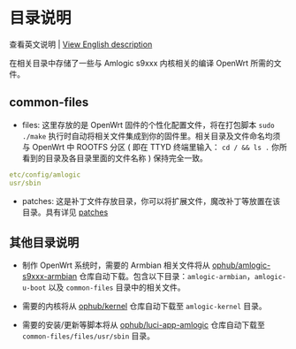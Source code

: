 # 目录说明

查看英文说明 | [View English description](README.md)

在相关目录中存储了一些与 Amlogic s9xxx 内核相关的编译 OpenWrt 所需的文件。

## common-files

- files: 这里存放的是 OpenWrt 固件的个性化配置文件，将在打包脚本 `sudo ./make` 执行时自动将相关文件集成到你的固件里。相关目录及文件命名均须与 OpenWrt 中 ROOTFS 分区 ( 即在 TTYD 终端里输入： `cd / && ls .` 你所看到的目录及各目录里面的文件名称 ) 保持完全一致。

```yaml
etc/config/amlogic
usr/sbin
```

- patches: 这是补丁文件存放目录，你可以将扩展文件，魔改补丁等放置在该目录。具有详见 [patches](https://github.com/ophub/amlogic-s9xxx-openwrt/tree/main/amlogic-s9xxx/common-files/patches)

## 其他目录说明

- 制作 OpenWrt 系统时，需要的 Armbian 相关文件将从 [ophub/amlogic-s9xxx-armbian](https://github.com/ophub/amlogic-s9xxx-armbian) 仓库自动下载。包含以下目录：`amlogic-armbian`，`amlogic-u-boot` 以及 `common-files` 目录中的相关文件。

- 需要的内核将从 [ophub/kernel](https://github.com/ophub/kernel) 仓库自动下载至 `amlogic-kernel` 目录。

- 需要的安装/更新等脚本将从 [ophub/luci-app-amlogic](https://github.com/ophub/luci-app-amlogic) 仓库自动下载至 `common-files/files/usr/sbin` 目录。
